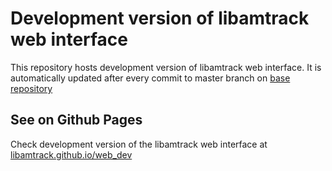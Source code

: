 # Development version of libamtrack web interface

 This repository hosts development version of libamtrack web interface. It is automatically updated after every commit to master branch on [base repository](https://github.com/libamtrack/web) 

## See on Github Pages
Check development version of the libamtrack web interface at [libamtrack.github.io/web_dev](https://libamtrack.github.io/web_dev/)